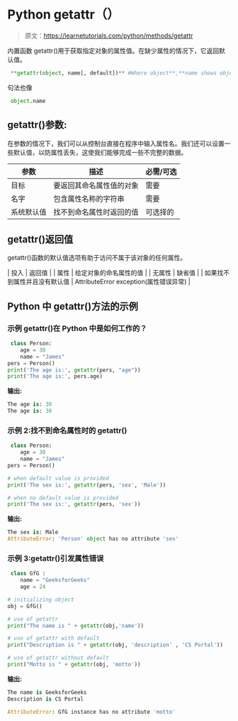 # Python getattr（）

> 原文：<https://learnetutorials.com/python/methods/getattr>

内置函数 getattr()用于获取指定对象的属性值。在缺少属性的情况下，它返回默认值。

```py
 **getattr(object, name[, default])** #Where object**,**name shows object name and attribute name respectively.

```

句法也像

```py
 object.name 

```

## getattr()参数:

在参数的情况下，我们可以从控制台直接在程序中输入属性名。我们还可以设置一些默认值，以防属性丢失，这使我们能够完成一些不完整的数据。

| 参数 | 描述 | 必需/可选 |
| --- | --- | --- |
| 目标 | 要返回其命名属性值的对象 | 需要 |
| 名字 | 包含属性名称的字符串 | 需要 |
| 系统默认值 | 找不到命名属性时返回的值 | 可选择的 |

## getattr()返回值

getattr()函数的默认值选项有助于访问不属于该对象的任何属性。

| 投入 | 返回值 |
| 属性 | 给定对象的命名属性的值 |
| 无属性 | 缺省值 |
| 如果找不到属性并且没有默认值 | AttributeError exception(属性错误异常) |

## Python 中 getattr()方法的示例

### 示例 getattr()在 Python 中是如何工作的？

```py
 class Person:
    age = 30
    name = "James"
pers = Person()
print('The age is:', getattr(pers, "age"))
print('The age is:', pers.age) 

```

**输出:**

```py
The age is: 30
The age is: 30 
```

### 示例 2:找不到命名属性时的 getattr()

```py
 class Person:
    age = 30
    name = "James"
pers = Person()

# when default value is provided
print('The sex is:', getattr(pers, 'sex', 'Male'))

# when no default value is provided
print('The sex is:', getattr(pers, 'sex')) 

```

**输出:**

```py
The sex is: Male
AttributeError: 'Person' object has no attribute 'sex' 
```

### 示例 3:getattr()引发属性错误

```py
 class GfG :
    name = "GeeksforGeeks"
    age = 24

# initializing object
obj = GfG()

# use of getattr
print("The name is " + getattr(obj,'name'))

# use of getattr with default
print("Description is " + getattr(obj, 'description' , 'CS Portal'))

# use of getattr without default
print("Motto is " + getattr(obj, 'motto')) 

```

**输出:**

```py
The name is GeeksforGeeks
Description is CS Portal

AttributeError: GfG instance has no attribute 'motto' 
```